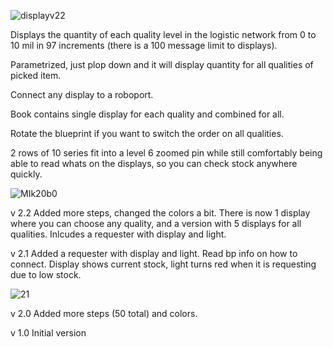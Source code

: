 
![displayv22](https://github.com/user-attachments/assets/4e290249-4947-4c87-8257-d8558760b972)

Displays the quantity of each quality level in the logistic network from 0 to 10 mil in 97 increments (there is a 100 message limit to displays).

Parametrized, just plop down and it will display quantity for all qualities of picked item.

Connect any display to a roboport.

Book contains single display for each quality and combined for all.

Rotate the blueprint if you want to switch the order on all qualities.

2 rows of 10 series fit into a level 6 zoomed pin while still comfortably being able to read whats on the displays, so you can check stock anywhere quickly.

![MIk20b0](https://github.com/user-attachments/assets/038d251e-e6db-4f00-9ad8-684347471653)

v 2.2
Added more steps, changed the colors a bit. 
There is now 1 display where you can choose any quality, and a version with 5 displays for all qualities.
Inlcudes a requester with display and light.

v 2.1 Added a requester with display and light. Read bp info on how to connect. Display shows current stock, light turns red when it is requesting due to low stock.

![21](https://github.com/user-attachments/assets/c3c171b3-1793-4a8f-9cb6-377198ae673f)

v 2.0
Added more steps (50 total) and colors.

v 1.0
Initial version
